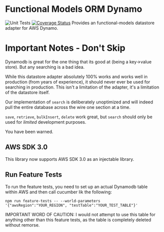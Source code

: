 # Functional Models ORM Dynamo

![Unit Tests](https://github.com/monolithst/functional-models-orm-dynamo/actions/workflows/ut.yml/badge.svg?branch=master)
[![Coverage Status](https://coveralls.io/repos/github/monolithst/functional-models-orm-dynamo/badge.svg?branch=master)](https://coveralls.io/github/monolithst/functional-models-orm-dynamo?branch=master)
Provides an functional-models datastore adapter for AWS Dynamo.

# Important Notes - Don't Skip

Dynamodb is great for the one thing that its good at (being a key->value store). But any searching is a bad idea.

While this datastore adapter absolutely 100% works and works well in production (from years of experience), it should never ever
be used for searching in production. This isn't a limitation of the adapter, it's a limitation of the datastore itself.

Our implementation of `search` is deliberately unoptimized and will indeed pull the entire database across the wire one section at a time.

`save`, `retrieve`, `bulkInsert`, `delete` work great, but `search` should only be used for <i>limited</i> development purposes.

You have been warned.

## AWS SDK 3.0

This library now supports AWS SDK 3.0 as an injectable library.

## Run Feature Tests

To run the feature tests, you need to set up an actual Dynamodb table within AWS and then call cucumber lik the following:

`npm run feature-tests -- --world-parameters '{"awsRegion":"YOUR_REGION", "testTable":"YOUR_TEST_TABLE"}'`

IMPORTANT WORD OF CAUTION: I would not attempt to use this table for anything other than this feature tests, as the table is completely deleted without remorse.
